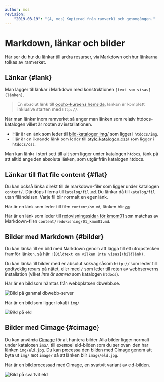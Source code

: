 ```yaml
---
author: mos
revision:
    "2019-03-19": "(A, mos) Kopierad från ramverk1 och genomgången."
---
```

Markdown, länkar och bilder
===========================

Här ser du hur du länkar till andra resurser, via Markdown och hur länkarna tolkas av ramverket.



Länkar {#lank}
---------------------------

Man lägger till länkar i Markdown med konstruktionen `[text som visas](länken)`.

> En absolut länk till [oophp-kursens hemsida](https://dbwebb.se/kurser/oophp), länken är komplett inklusive starten med `http://`.

När man länkar inom ramverket så anger man länken som relativ htdocs-katalogen vilket är rooten av installationen.

* Här är en länk som leder till [bild-katalogen img/](img) som ligger i `htdocs/img`.
* Här är en liknande länk som leder till [style-katalogen css/](css) som ligger i `htdocs/css`.

Man kan länka i stort sett till allt som ligger under katalogen `htdocs`, tänk på att alltid ange den absoluta länken, som utgår från katalogen htdocs.



Länkar till flat file content {#flat}
---------------------------

Du kan också länka direkt till de markdown-filer som ligger under katalogen `content/`. Där döps filerna till `katalog/fil.md`. Du länkar då till `katalog/fil` utan filändelsen. Varje fil blir normalt en egen länk.

Här är en länk som leder till filen `content/om.md`, länken blir [`om`](om).

Här är en länk som leder till [redovisningssidan för kmom01](redovisning/kmom01) som matchas av Markdown-filen `content/redovisning/01_kmom01.md`.

<!-- länka relativt med ./../ -->

<!-- beskriv mer om flat file content och placera i en egen fil -->



Bilder med Markdown {#bilder}
---------------------------

Du kan länka till en bild med Markdown genom att lägga till ett utropstecken framför länken, så här `![Bildtext om vilken inte visas](bildlänk)`.

Du kan länka till bilder med en absolut sökväg såsom `http://` som leder till godtycklig resurs på nätet, eller med `/` som leder till roten av webbserverns installation (vilket _inte är samma_ som katalogen `htdocs`).

Här är en bild som hämtas från webbplatsen dbwebb.se.

![Bild på gammal dbwebb-server](https://dbwebb.se/image/fsync-giving-up-on-dirty.jpg?width=740)

Här är en bild som ligger lokalt i `img/`

![Bild på eld](img/eld.jpg)



Bilder med Cimage {#cimage}
---------------------------

Du kan använda [Cimage](https://cimage.se) för att hantera bilder. Alla bilder ligger normalt under katalogen `img/`, till exempel eld-bilden som du ser ovan, den har länken [`img/eld.jpg`](img/eld.jpg). Du kan processa den bilden med Cimage genom att byta ut `img/` mot `image/` så att länken blir `image/eld.jpg`.

Här är en bild processad med Cimage, en svartvit variant av eld-bilden.

![Bild på svartvit eld](image/eld.jpg?filter=grayscale)
